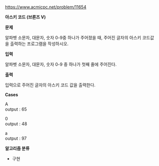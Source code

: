https://www.acmicpc.net/problem/11654

**아스키 코드 (브론즈 V)**

**문제**

알파벳 소문자, 대문자, 숫자 0-9중 하나가 주어졌을 때, 주어진 글자의 아스키 코드값을 출력하는 프로그램을 작성하시오.

**입력**

알파벳 소문자, 대문자, 숫자 0-9 중 하나가 첫째 줄에 주어진다.

**출력**

입력으로 주어진 글자의 아스키 코드 값을 출력한다.

**Cases**

A<br>
output : 65

0<br>
output : 48

a<br>
output : 97

**알고리즘 분류**

- 구현
